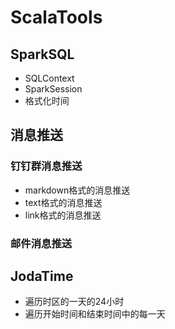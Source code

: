 # ScalaTools
## SparkSQL
- SQLContext
- SparkSession
- 格式化时间
## 消息推送
### 钉钉群消息推送
- markdown格式的消息推送
- text格式的消息推送
- link格式的消息推送
### 邮件消息推送
## JodaTime
- 遍历时区的一天的24小时
- 遍历开始时间和结束时间中的每一天